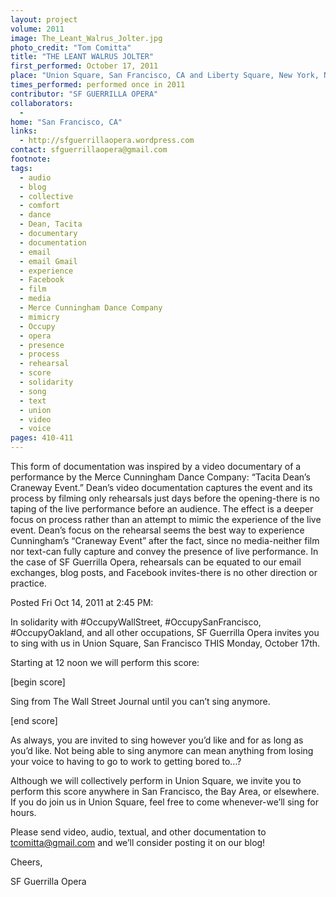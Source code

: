 ```yaml
---
layout: project
volume: 2011
image: The_Leant_Walrus_Jolter.jpg
photo_credit: "Tom Comitta"
title: "THE LEANT WALRUS JOLTER"
first_performed: October 17, 2011
place: "Union Square, San Francisco, CA and Liberty Square, New York, NY"
times_performed: performed once in 2011
contributor: "SF GUERRILLA OPERA"
collaborators: 
  - 
home: "San Francisco, CA"
links: 
  - http://sfguerrillaopera.wordpress.com
contact: sfguerrillaopera@gmail.com
footnote: 
tags: 
  - audio
  - blog
  - collective
  - comfort
  - dance
  - Dean, Tacita
  - documentary
  - documentation
  - email
  - email Gmail
  - experience
  - Facebook
  - film
  - media
  - Merce Cunningham Dance Company
  - mimicry
  - Occupy
  - opera
  - presence
  - process
  - rehearsal
  - score
  - solidarity
  - song
  - text
  - union
  - video
  - voice
pages: 410-411
---
```


This form of documentation was inspired by a video documentary of a performance by the Merce Cunningham Dance Company: “Tacita Dean’s Craneway Event.” Dean’s video documentation captures the event and its process by filming only rehearsals just days before the opening-there is no taping of the live performance before an audience. The effect is a deeper focus on process rather than an attempt to mimic the experience of the live event. Dean’s focus on the rehearsal seems the best way to experience Cunningham’s “Craneway Event” after the fact, since no media-neither film nor text-can fully capture and convey the presence of live performance. In the case of SF Guerrilla Opera, rehearsals can be equated to our email exchanges, blog posts, and Facebook invites-there is no other direction or practice.

Posted Fri Oct 14, 2011 at 2:45 PM: 

In solidarity with #OccupyWallStreet, #OccupySanFrancisco, #OccupyOakland, and all other occupations, SF Guerrilla Opera invites you to sing with us in Union Square, San Francisco THIS Monday, October 17th. 

Starting at 12 noon we will perform this score: 

[begin score]

Sing from The Wall Street Journal until you can’t sing anymore.

[end score]

As always, you are invited to sing however you’d like and for as long as you’d like. Not being able to sing anymore can mean anything from losing your voice to having to go to work to getting bored to…? 

Although we will collectively perform in Union Square, we invite you to perform this score anywhere in San Francisco, the Bay Area, or elsewhere. If you do join us in Union Square, feel free to come whenever-we’ll sing for hours. 

Please send video, audio, textual, and other documentation to tcomitta@gmail.com and we’ll consider posting it on our blog! 

Cheers, 

SF Guerrilla Opera 
